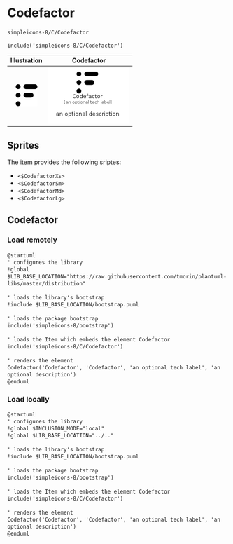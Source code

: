 # Codefactor


```text
simpleicons-8/C/Codefactor
```

```text
include('simpleicons-8/C/Codefactor')
```



| Illustration | Codefactor |
| :---: | :---: |
| ![illustration for Illustration](../../simpleicons-8/C/Codefactor.png) | ![illustration for Codefactor](../../simpleicons-8/C/Codefactor.Local.png) |



## Sprites
The item provides the following sriptes:

- `<$CodefactorXs>`
- `<$CodefactorSm>`
- `<$CodefactorMd>`
- `<$CodefactorLg>`





## Codefactor

### Load remotely
```plantuml
@startuml
' configures the library
!global $LIB_BASE_LOCATION="https://raw.githubusercontent.com/tmorin/plantuml-libs/master/distribution"

' loads the library's bootstrap
!include $LIB_BASE_LOCATION/bootstrap.puml

' loads the package bootstrap
include('simpleicons-8/bootstrap')

' loads the Item which embeds the element Codefactor
include('simpleicons-8/C/Codefactor')

' renders the element
Codefactor('Codefactor', 'Codefactor', 'an optional tech label', 'an optional description')
@enduml
```

### Load locally
```plantuml
@startuml
' configures the library
!global $INCLUSION_MODE="local"
!global $LIB_BASE_LOCATION="../.."

' loads the library's bootstrap
!include $LIB_BASE_LOCATION/bootstrap.puml

' loads the package bootstrap
include('simpleicons-8/bootstrap')

' loads the Item which embeds the element Codefactor
include('simpleicons-8/C/Codefactor')

' renders the element
Codefactor('Codefactor', 'Codefactor', 'an optional tech label', 'an optional description')
@enduml
```

